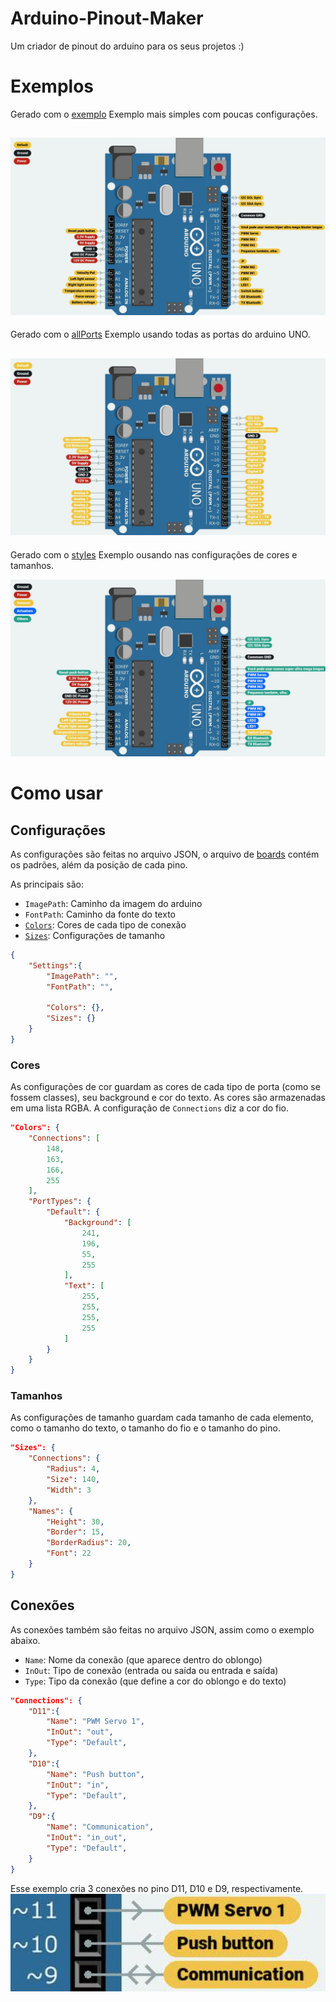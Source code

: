 # Arduino-Pinout-Maker
Um criador de pinout do arduino para os seus projetos :)

# Exemplos
Gerado com o [exemplo](./examples/example.json)
Exemplo mais simples com poucas configurações.

![Exemplo](./examples/example.jpg)
---
Gerado com o [allPorts](./examples/allPorts.json)
Exemplo usando todas as portas do arduino UNO.

![Exemplo-allPorts](./examples/allPorts.jpg)
---
Gerado com o [styles](./examples/styles.json)
Exemplo ousando nas configurações de cores e tamanhos.

![Exemplo-styles](./examples/styles.jpg)

# Como usar
## Configurações
As configurações são feitas no arquivo JSON, o arquivo de [boards](data/boards.json) contém os padrões, além da posição de cada pino.

As principais são:
- `ImagePath`: Caminho da imagem do arduino
- `FontPath`: Caminho da fonte do texto
- [`Colors`](#cores): Cores de cada tipo de conexão
- [`Sizes`](#tamanhos): Configurações de tamanho
```json
{
    "Settings":{
        "ImagePath": "",
        "FontPath": "",

        "Colors": {},
        "Sizes": {}
    }
}
```

### Cores
As configurações de cor guardam as cores de cada tipo de porta (como se fossem classes), seu background e cor do texto. As cores são armazenadas em uma lista RGBA. A configuração de `Connections` diz a cor do fio.
```json
"Colors": {
    "Connections": [
        148,
        163,
        166,
        255
    ],
    "PortTypes": {
        "Default": {
            "Background": [
                241,
                196,
                55,
                255
            ],
            "Text": [
                255,
                255,
                255,
                255
            ]
        }
    }
}
```
### Tamanhos
As configurações de tamanho guardam cada tamanho de cada elemento, como o tamanho do texto, o tamanho do fio e o tamanho do pino.
```json
"Sizes": {
    "Connections": {
        "Radius": 4,
        "Size": 140,
        "Width": 3
    },
    "Names": {
        "Height": 30,
        "Border": 15,
        "BorderRadius": 20,
        "Font": 22
    }
}
```
## Conexões
As conexões também são feitas no arquivo JSON, assim como o exemplo abaixo.
- `Name`: Nome da conexão (que aparece dentro do oblongo)
- `InOut`: Tipo de conexão (entrada ou saída ou entrada e saída)
- `Type`: Tipo da conexão (que define a cor do oblongo e do texto)
```json
"Connections": {
    "D11":{
        "Name": "PWM Servo 1",
        "InOut": "out",
        "Type": "Default",
    },
    "D10":{
        "Name": "Push button",
        "InOut": "in",
        "Type": "Default",
    },
    "D9":{
        "Name": "Communication",
        "InOut": "in_out",
        "Type": "Default",
    }
}
```
Esse exemplo cria 3 conexões no pino D11, D10 e D9, respectivamente.
![Connections](examples/connections.png)

